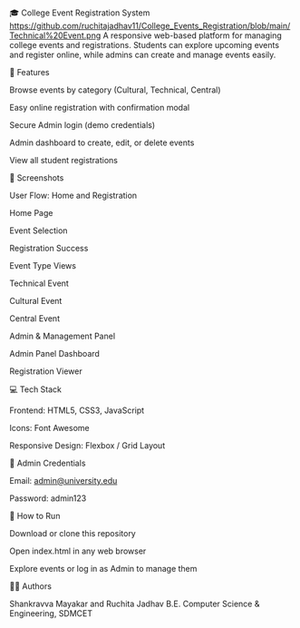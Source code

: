 🎓 College Event Registration System
https://github.com/ruchitajadhav11/College_Events_Registration/blob/main/Technical%20Event.png
A responsive web-based platform for managing college events and registrations. Students can explore upcoming events and register online, while admins can create and manage events easily.

🌟 Features

Browse events by category (Cultural, Technical, Central)

Easy online registration with confirmation modal

Secure Admin login (demo credentials)

Admin dashboard to create, edit, or delete events

View all student registrations

📸 Screenshots

User Flow: Home and Registration

Home Page

Event Selection

Registration Success







Event Type Views

Technical Event

Cultural Event

Central Event







Admin & Management Panel

Admin Panel Dashboard

Registration Viewer









💻 Tech Stack

Frontend: HTML5, CSS3, JavaScript

Icons: Font Awesome

Responsive Design: Flexbox / Grid Layout

🔑 Admin Credentials

Email: admin@university.edu

Password: admin123

🚀 How to Run

Download or clone this repository

Open index.html in any web browser

Explore events or log in as Admin to manage them

👩‍💻 Authors

Shankravva Mayakar and Ruchita Jadhav
B.E. Computer Science & Engineering, SDMCET
